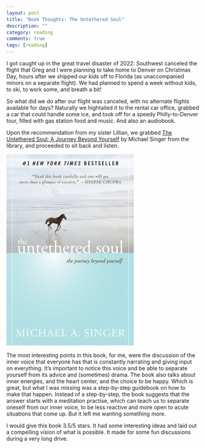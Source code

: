 ```yaml
---
layout: post
title: "Book Thoughts: The Untethered Soul"
description: ""
category: reading
comments: true
tags: [reading]
---
```

I got caught up in the great travel disaster of 2022: Southwest canceled the flight that Greg and I were planning to take home to Denver on Christmas Day, hours after we shipped our kids off to Florida (as unaccompanied minors on a separate flight). We had planned to spend a week without kids, to ski, to work some, and breath a bit! 

So what did we do after our flight was canceled, with no alternate flights available for days? Naturally we hightailed it to the rental car office, grabbed a car that could handle some ice, and took off for a speedy Philly-to-Denver tour, filled with gas station food and music. And also an audiobook.

Upon the recommendation from my sister Lillian, we grabbed [The Untethered Soul: A Journey Beyond Yourself](https://www.amazon.com/Untethered-Soul-Journey-Beyond-Yourself-ebook/dp/B003TU29WA) by Michael Singer from the library, and proceeded to sit back and listen. 

![Untethered Soul](/images/untetheredsoul.jpg)


The most interesting points in this book, for me, were the discussion of the inner voice that everyone has that is constantly narrating and giving input on everything. 
It’s important to notice this voice and be able to separate yourself from its advice and (sometimes) drama. 
The book also talks about inner energies, and the heart center, and the choice to be happy. Which is great, but what I was missing was a step-by-step guidebook on how to make that happen. 
Instead of a step-by-step, the book suggests that the answer starts with a meditation practise, which can teach us to separate oneself from our inner voice, to be less reactive and more open to acute situations that come up. But it left me wanting something more.
 
I would give this book 3.5/5 stars. It had some interesting ideas and laid out a compelling vision of what is possible. It made for some fun discussions during a very long drive.
